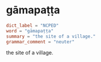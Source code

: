 # gāmapaṭṭa

``` toml
dict_label = "NCPED"
word = "gāmapaṭṭa"
summary = "the site of a village."
grammar_comment = "neuter"
```

the site of a village.

